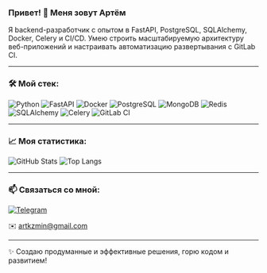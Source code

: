 ### Привет! 👋 Меня зовут Артём
Я backend-разработчик с опытом в FastAPI, PostgreSQL, SQLAlchemy, Docker, Celery и CI/CD. Умею строить масштабируемую архитектуру веб-приложений и настраивать автоматизацию развертывания с GitLab CI.

---

### 🛠 **Мой стек:**

![Python](https://img.shields.io/badge/Python-3776AB?style=for-the-badge&logo=python&logoColor=white)
![FastAPI](https://img.shields.io/badge/FastAPI-009688?style=for-the-badge&logo=fastapi&logoColor=white)
![Docker](https://img.shields.io/badge/Docker-2496ED?style=for-the-badge&logo=docker&logoColor=white)
![PostgreSQL](https://img.shields.io/badge/PostgreSQL-316192?style=for-the-badge&logo=postgresql&logoColor=white)
![MongoDB](https://img.shields.io/badge/MongoDB-47A248?style=for-the-badge&logo=mongodb&logoColor=white)
![Redis](https://img.shields.io/badge/Redis-DC382D?style=for-the-badge&logo=redis&logoColor=white)
![SQLAlchemy](https://img.shields.io/badge/SQLAlchemy-cc0000?style=for-the-badge&logo=python&logoColor=white)
![Celery](https://img.shields.io/badge/Celery-%2300C7B7?style=for-the-badge&logo=celery&logoColor=white)
![GitLab CI](https://img.shields.io/badge/GitLab%20CI-FCA121?style=for-the-badge&logo=gitlab&logoColor=white)

---

### 📈 **Моя статистика:**

![GitHub Stats](https://github-readme-stats.vercel.app/api?username=artkzmin&show_icons=true&theme=radical)
![Top Langs](https://github-readme-stats.vercel.app/api/top-langs/?username=artkzmin&layout=compact&theme=radical)

---

### 📫 **Связаться со мной:**

[![Telegram](https://img.shields.io/badge/Telegram-2CA5E0?style=for-the-badge&logo=telegram&logoColor=white)](https://t.me/artkzmin)

✉️ artkzmin@gmail.com

---

✨ Создаю продуманные и эффективные решения, горю кодом и развитием!

